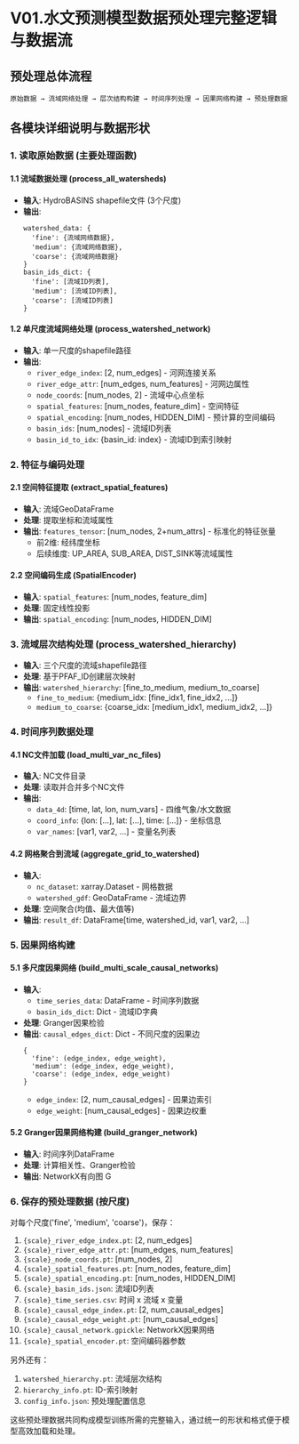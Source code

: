 # V01.水文预测模型数据预处理完整逻辑与数据流

## 预处理总体流程

```
原始数据 → 流域网络处理 → 层次结构构建 → 时间序列处理 → 因果网络构建 → 预处理数据
```

## 各模块详细说明与数据形状

### 1. 读取原始数据 (主要处理函数)

#### 1.1 流域数据处理 (process_all_watersheds)
- **输入**: HydroBASINS shapefile文件 (3个尺度)
- **输出**:
  ```
  watershed_data: {
    'fine': {流域网络数据},
    'medium': {流域网络数据},
    'coarse': {流域网络数据}
  }
  basin_ids_dict: {
    'fine': [流域ID列表],
    'medium': [流域ID列表],
    'coarse': [流域ID列表]
  }
  ```

#### 1.2 单尺度流域网络处理 (process_watershed_network)
- **输入**: 单一尺度的shapefile路径
- **输出**:
  - `river_edge_index`: [2, num_edges] - 河网连接关系
  - `river_edge_attr`: [num_edges, num_features] - 河网边属性
  - `node_coords`: [num_nodes, 2] - 流域中心点坐标
  - `spatial_features`: [num_nodes, feature_dim] - 空间特征
  - `spatial_encoding`: [num_nodes, HIDDEN_DIM] - 预计算的空间编码
  - `basin_ids`: [num_nodes] - 流域ID列表
  - `basin_id_to_idx`: {basin_id: index} - 流域ID到索引映射

### 2. 特征与编码处理

#### 2.1 空间特征提取 (extract_spatial_features)
- **输入**: 流域GeoDataFrame
- **处理**: 提取坐标和流域属性
- **输出**: `features_tensor`: [num_nodes, 2+num_attrs] - 标准化的特征张量
  - 前2维: 经纬度坐标
  - 后续维度: UP_AREA, SUB_AREA, DIST_SINK等流域属性

#### 2.2 空间编码生成 (SpatialEncoder)
- **输入**: `spatial_features`: [num_nodes, feature_dim]
- **处理**: 固定线性投影
- **输出**: `spatial_encoding`: [num_nodes, HIDDEN_DIM]

### 3. 流域层次结构处理 (process_watershed_hierarchy)
- **输入**: 三个尺度的流域shapefile路径
- **处理**: 基于PFAF_ID创建层次映射
- **输出**: `watershed_hierarchy`: [fine_to_medium, medium_to_coarse]
  - `fine_to_medium`: {medium_idx: [fine_idx1, fine_idx2, ...]}
  - `medium_to_coarse`: {coarse_idx: [medium_idx1, medium_idx2, ...]}

### 4. 时间序列数据处理

#### 4.1 NC文件加载 (load_multi_var_nc_files)
- **输入**: NC文件目录
- **处理**: 读取并合并多个NC文件
- **输出**:
  - `data_4d`: [time, lat, lon, num_vars] - 四维气象/水文数据
  - `coord_info`: {lon: [...], lat: [...], time: [...]} - 坐标信息
  - `var_names`: [var1, var2, ...] - 变量名列表

#### 4.2 网格聚合到流域 (aggregate_grid_to_watershed)
- **输入**:
  - `nc_dataset`: xarray.Dataset - 网格数据
  - `watershed_gdf`: GeoDataFrame - 流域边界
- **处理**: 空间聚合(均值、最大值等)
- **输出**: `result_df`: DataFrame[time, watershed_id, var1, var2, ...]

### 5. 因果网络构建

#### 5.1 多尺度因果网络 (build_multi_scale_causal_networks)
- **输入**:
  - `time_series_data`: DataFrame - 时间序列数据
  - `basin_ids_dict`: Dict - 流域ID字典
- **处理**: Granger因果检验
- **输出**: `causal_edges_dict`: Dict - 不同尺度的因果边
  ```
  {
    'fine': (edge_index, edge_weight),
    'medium': (edge_index, edge_weight),
    'coarse': (edge_index, edge_weight)
  }
  ```
  - `edge_index`: [2, num_causal_edges] - 因果边索引
  - `edge_weight`: [num_causal_edges] - 因果边权重

#### 5.2 Granger因果网络构建 (build_granger_network)
- **输入**: 时间序列DataFrame
- **处理**: 计算相关性、Granger检验
- **输出**: NetworkX有向图 G

### 6. 保存的预处理数据 (按尺度)

对每个尺度('fine', 'medium', 'coarse')，保存：
1. `{scale}_river_edge_index.pt`: [2, num_edges]
2. `{scale}_river_edge_attr.pt`: [num_edges, num_features]
3. `{scale}_node_coords.pt`: [num_nodes, 2]
4. `{scale}_spatial_features.pt`: [num_nodes, feature_dim]
5. `{scale}_spatial_encoding.pt`: [num_nodes, HIDDEN_DIM]
6. `{scale}_basin_ids.json`: 流域ID列表
7. `{scale}_time_series.csv`: 时间 x 流域 x 变量
8. `{scale}_causal_edge_index.pt`: [2, num_causal_edges]
9. `{scale}_causal_edge_weight.pt`: [num_causal_edges]
10. `{scale}_causal_network.gpickle`: NetworkX因果网络
11. `{scale}_spatial_encoder.pt`: 空间编码器参数

另外还有：
1. `watershed_hierarchy.pt`: 流域层次结构
2. `hierarchy_info.pt`: ID-索引映射
3. `config_info.json`: 预处理配置信息

这些预处理数据共同构成模型训练所需的完整输入，通过统一的形状和格式便于模型高效加载和处理。
